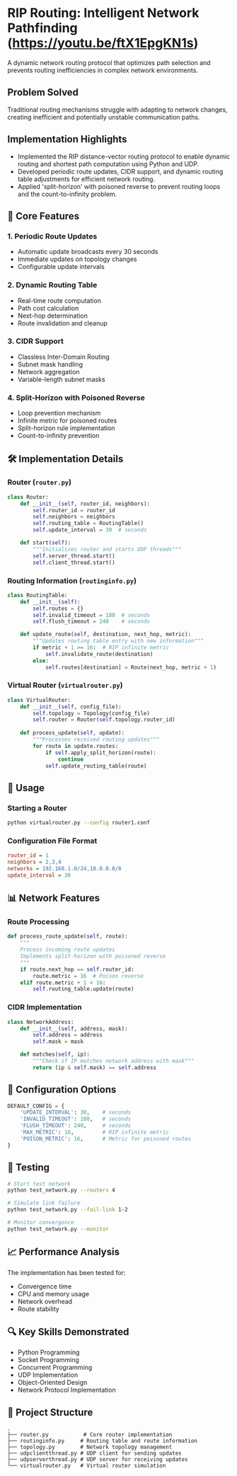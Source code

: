 # RIP Routing: Intelligent Network Pathfinding (https://youtu.be/ftX1EpgKN1s)

A dynamic network routing protocol that optimizes path selection and prevents routing inefficiencies in complex network environments.

## Problem Solved

Traditional routing mechanisms struggle with adapting to network changes, creating inefficient and potentially unstable communication paths.

## Implementation Highlights
- Implemented the RIP distance-vector routing protocol to enable dynamic routing and shortest path computation using Python 
and UDP. 
- Developed periodic route updates, CIDR support, and dynamic routing table adjustments for efficient network routing. 
- Applied 'split-horizon' with poisoned reverse to prevent routing loops and the count-to-infinity problem. 

## 🔄 Core Features

### 1. Periodic Route Updates
- Automatic update broadcasts every 30 seconds
- Immediate updates on topology changes
- Configurable update intervals

### 2. Dynamic Routing Table
- Real-time route computation
- Path cost calculation
- Next-hop determination
- Route invalidation and cleanup

### 3. CIDR Support
- Classless Inter-Domain Routing
- Subnet mask handling
- Network aggregation
- Variable-length subnet masks

### 4. Split-Horizon with Poisoned Reverse
- Loop prevention mechanism
- Infinite metric for poisoned routes
- Split-horizon rule implementation
- Count-to-infinity prevention

## 🛠️ Implementation Details

### Router (`router.py`)
```python
class Router:
    def __init__(self, router_id, neighbors):
        self.router_id = router_id
        self.neighbors = neighbors
        self.routing_table = RoutingTable()
        self.update_interval = 30  # seconds

    def start(self):
        """Initializes router and starts UDP threads"""
        self.server_thread.start()
        self.client_thread.start()
```

### Routing Information (`routinginfo.py`)
```python
class RoutingTable:
    def __init__(self):
        self.routes = {}
        self.invalid_timeout = 180  # seconds
        self.flush_timeout = 240    # seconds

    def update_route(self, destination, next_hop, metric):
        """Updates routing table entry with new information"""
        if metric + 1 >= 16:  # RIP infinite metric
            self.invalidate_route(destination)
        else:
            self.routes[destination] = Route(next_hop, metric + 1)
```

### Virtual Router (`virtualrouter.py`)
```python
class VirtualRouter:
    def __init__(self, config_file):
        self.topology = Topology(config_file)
        self.router = Router(self.topology.router_id)
        
    def process_update(self, update):
        """Processes received routing updates"""
        for route in update.routes:
            if self.apply_split_horizon(route):
                continue
            self.update_routing_table(route)
```

## 🚀 Usage

### Starting a Router
```bash
python virtualrouter.py --config router1.conf
```

### Configuration File Format
```ini
router_id = 1
neighbors = 2,3,4
networks = 192.168.1.0/24,10.0.0.0/8
update_interval = 30
```

## 📊 Network Features

### Route Processing
```python
def process_route_update(self, route):
    """
    Process incoming route updates
    Implements split-horizon with poisoned reverse
    """
    if route.next_hop == self.router_id:
        route.metric = 16  # Poison reverse
    elif route.metric + 1 < 16:
        self.routing_table.update(route)
```

### CIDR Implementation
```python
class NetworkAddress:
    def __init__(self, address, mask):
        self.address = address
        self.mask = mask

    def matches(self, ip):
        """Check if IP matches network address with mask"""
        return (ip & self.mask) == self.address
```

## 🔧 Configuration Options

```python
DEFAULT_CONFIG = {
    'UPDATE_INTERVAL': 30,    # seconds
    'INVALID_TIMEOUT': 180,   # seconds
    'FLUSH_TIMEOUT': 240,     # seconds
    'MAX_METRIC': 16,         # RIP infinite metric
    'POISON_METRIC': 16,      # Metric for poisoned routes
}
```

## 🧪 Testing

```bash
# Start test network
python test_network.py --routers 4

# Simulate link failure
python test_network.py --fail-link 1-2

# Monitor convergence
python test_network.py --monitor
```

## 📈 Performance Analysis

The implementation has been tested for:
- Convergence time
- CPU and memory usage
- Network overhead
- Route stability

## 🔍 Key Skills Demonstrated

- Python Programming
- Socket Programming
- Concurrent Programming
- UDP Implementation
- Object-Oriented Design
- Network Protocol Implementation

## 📁 Project Structure

```
.
├── router.py           # Core router implementation
├── routinginfo.py     # Routing table and route information
├── topology.py        # Network topology management
├── udpclientthread.py # UDP client for sending updates
├── udpserverthread.py # UDP server for receiving updates
└── virtualrouter.py   # Virtual router simulation
```
